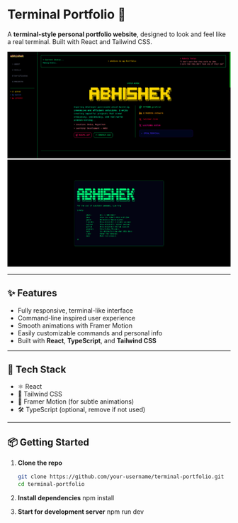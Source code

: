 # Terminal Portfolio 🚀

A **terminal-style personal portfolio website**, designed to look and feel like a real terminal. Built with React and Tailwind CSS.

![Screenshot](./src/assests/termi.png)
![Screenshot](./src/assests/command.png)

---

## ✨ Features

- Fully responsive, terminal-like interface
- Command-line inspired user experience
- Smooth animations with Framer Motion
- Easily customizable commands and personal info
- Built with **React**, **TypeScript**, and **Tailwind CSS**

---

## 📁 Tech Stack

- ⚛️ React
- 💨 Tailwind CSS
- 🎨 Framer Motion (for subtle animations)
- 🛠️ TypeScript (optional, remove if not used)

---

## 📦 Getting Started

1. **Clone the repo**

   ```bash
   git clone https://github.com/your-username/terminal-portfolio.git
   cd terminal-portfolio
   ```

2. **Install dependencies**
   npm install

3. **Start for development server**
   npm run dev
